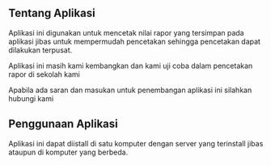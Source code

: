 ## Tentang Aplikasi

Aplikasi ini digunakan untuk mencetak nilai rapor yang tersimpan pada aplikasi jibas untuk mempermudah pencetakan sehingga pencetakan dapat dilakukan terpusat.

Aplikasi ini masih kami kembangkan dan kami uji coba dalam pencetakan rapor di sekolah kami

Apabila ada saran dan masukan untuk penembangan aplikasi ini silahkan hubungi kami

## Penggunaan Aplikasi

Aplikasi ini dapat diistall di satu komputer dengan server yang terinstall jibas ataupun di komputer yang berbeda.
